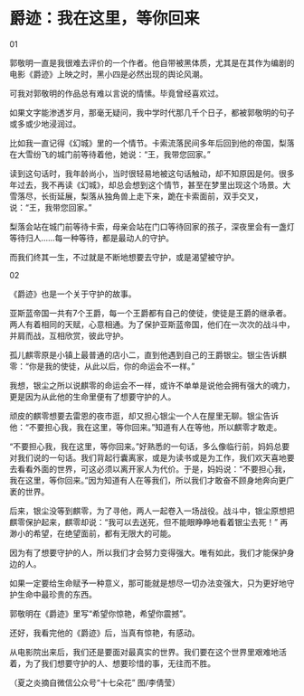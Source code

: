 # 爵迹：我在这里，等你回来

01 

郭敬明一直是我很难去评价的一个作者。他自带被黑体质，尤其是在其作为编剧的电影《爵迹》上映之时，黑小四是必然出现的舆论风潮。 

可我对郭敬明的作品总有难以言说的情愫。毕竟曾经喜欢过。 

如果文字能渗透岁月，那毫无疑问，我中学时代那几千个日子，都被郭敬明的句子或多或少地浸润过。 

比如我一直记得《幻城》里的一个情节。卡索流落民间多年后回到他的帝国，梨落在大雪纷飞的城门前等待着他，她说：“王，我带您回家。” 

读到这句话时，我年龄尚小，当时很轻易地被这句话触动，却不知原因是何。很多年过去，我不再读《幻城》，却总会想到这个情节，甚至在梦里出现这个场景。大雪落尽，长街延展，梨落从独角兽上走下来，跪在卡索面前，双手交叉，说：“王，我带您回家。” 

梨落会站在城门前等待卡索，母亲会站在门口等待回家的孩子，深夜里会有一盏灯等待归人……每一种等待，都是最动人的守护。 

而我们终其一生，不过就是不断地想要去守护，或是渴望被守护。 

02 

《爵迹》也是一个关于守护的故事。 

亚斯蓝帝国一共有7个王爵，每一个王爵都有自己的使徒，使徒是王爵的继承者。两人有着相同的天赋，心意相通。为了保护亚斯蓝帝国，他们在一次次的战斗中，并肩而战，互相欣赏，彼此守护。 

孤儿麒零原是小镇上最普通的店小二，直到他遇到自己的王爵银尘。银尘告诉麒零：“你是我的使徒，从此以后，你的命运会不一样。” 

我想，银尘之所以说麒零的命运会不一样，或许不单单是说他会拥有强大的魂力，更是因为从此他的生命里便有了想要守护的人。 

顽皮的麒零想要去雷恩的夜市逛，却又担心银尘一个人在屋里无聊。银尘告诉他：“不要担心我，我在这里，等你回来。”知道有人在等他，所以麒零才敢走。 

“不要担心我，我在这里，等你回来。”好熟悉的一句话，多么像临行前，妈妈总要对我们说的一句话。我们背起行囊离家，或是为读书或是为工作，我们欢天喜地要去看看外面的世界，可这必须以离开家人为代价。于是，妈妈说：“不要担心我，我在这里，等你回来。”因为知道有人在等我们，所以我们才敢奋不顾身地奔向更广袤的世界。 

后来，银尘没等到麒零，为了寻他，两人一起卷入一场战役。战斗中，银尘原想把麒零保护起来，麒零却说：“我可以去送死，但不能眼睁睁地看着银尘去死！” 再渺小的希望，在绝望面前，都有无限大的可能。 

因为有了想要守护的人，所以我们才会努力变得强大。唯有如此，我们才能保护身边的人。 

如果一定要给生命赋予一种意义，那可能就是想尽一切办法变强大，只为更好地守护生命中最珍贵的东西。 

郭敬明在《爵迹》里写“希望你惊艳，希望你震撼”。 

还好，我看完他的《爵迹》后，当真有惊艳，有感动。 

从电影院出来后，我们还是要面对最真实的世界。我们要在这个世界里艰难地活着，为了我们想要守护的人、想要珍惜的事，无往而不胜。 

（夏之炎摘自微信公众号“十七朵花” 图/李倩莹）